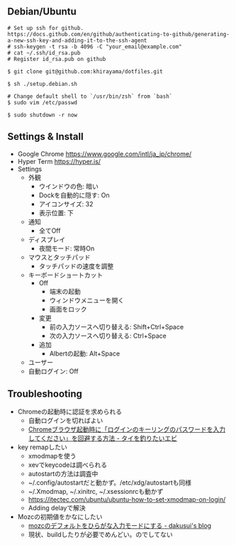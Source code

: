 ## Debian/Ubuntu

```
# Set up ssh for github. https://docs.github.com/en/github/authenticating-to-github/generating-a-new-ssh-key-and-adding-it-to-the-ssh-agent
# ssh-keygen -t rsa -b 4096 -C "your_email@example.com"
# cat ~/.ssh/id_rsa.pub
# Register id_rsa.pub on github

$ git clone git@github.com:khirayama/dotfiles.git

$ sh ./setup.debian.sh

# Change default shell to `/usr/bin/zsh` from `bash`
$ sudo vim /etc/passwd

$ sudo shutdown -r now
```

## Settings & Install

- Google Chrome https://www.google.com/intl/ja_jp/chrome/
- Hyper Term https://hyper.is/
- Settings
  - 外観
    - ウインドウの色: 暗い
    - Dockを自動的に隠す: On
    - アイコンサイズ: 32
    - 表示位置: 下
  - 通知
    - 全てOff
  - ディスプレイ
    - 夜間モード: 常時On
  - マウスとタッチパッド
    - タッチパッドの速度を調整
  - キーボードショートカット
    - Off
      - 端末の起動
      - ウィンドウメニューを開く
      - 画面をロック
    - 変更
      - 前の入力ソースへ切り替える: Shift+Ctrl+Space
      - 次の入力ソースへ切り替える: Ctrl+Space
    - 追加
      - Albertの起動: Alt+Space
   - ユーザー
    - 自動ログイン: Off

## Troubleshooting

- Chromeの起動時に認証を求められる
  - 自動ログインを切ればよい
  - [Chromeブラウザ起動時に「ログインのキーリングのパスワードを入力してください」を回避する方法 - タイを釣りたいエビ](https://ebiss.hatenablog.com/entry/2019/02/10/200000)
- key remapしたい
  - xmodmapを使う
  - xevでkeycodeは調べられる
  - autostartの方法は調査中
  - ~/.config/autostartだと動かず。/etc/xdg/autostartも同様
  - ~/.Xmodmap, ~/.xinitrc, ~/.xsessionrcも動かず
  - https://itectec.com/ubuntu/ubuntu-how-to-set-xmodmap-on-login/
  - Adding delayで解決
- Mozcの初期値をかなにしたい
  - [mozcのデフォルトをひらがな入力モードにする - dakusui's blog](http://dakusui.hatenablog.com/entry/2017/09/24/160400)
  - 現状、buildしたりが必要でめんどい。のでしてない
